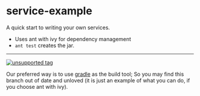 # service-example
A quick start to writing your own services.

* Uses ant with ivy for dependency management
* `ant test` creates the jar.

----

[![unsupported tag](https://img.shields.io/badge/danger-unsupported-red?style=for-the-badge)]() 

Our preferred way is to use [gradle](https://github.com/adaptris/interlok-custom-component-example/tree/gradle) as the build tool; So you may find this branch out of date and unloved (it is just an example of what you can do, if you choose ant with ivy).
